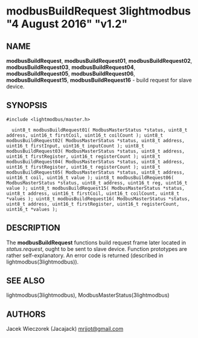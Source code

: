# modbusBuildRequest 3lightmodbus "4 August 2016" "v1.2"

## NAME
**modbusBuildRequest**, **modbusBuildRequest01**, **modbusBuildRequest02**, **modbusBuildRequest03**, **modbusBuildRequest04**, **modbusBuildRequest05**, **modbusBuildRequest06**, **modbusBuildRequest15**, **modbusBuildRequest16** - build request for slave device.

## SYNOPSIS
`#include <lightmodbus/master.h>`

`  
	uint8_t modbusBuildRequest01( ModbusMasterStatus *status, uint8_t address, uint16_t firstCoil, uint16_t coilCount );
	uint8_t modbusBuildRequest02( ModbusMasterStatus *status, uint8_t address, uint16_t firstInput, uint16_t inputCount );
	uint8_t modbusBuildRequest03( ModbusMasterStatus *status, uint8_t address, uint16_t firstRegister, uint16_t registerCount );
	uint8_t modbusBuildRequest04( ModbusMasterStatus *status, uint8_t address, uint16_t firstRegister, uint16_t registerCount );
	uint8_t modbusBuildRequest05( ModbusMasterStatus *status, uint8_t address, uint16_t coil, uint16_t value );
	uint8_t modbusBuildRequest06( ModbusMasterStatus *status, uint8_t address, uint16_t reg, uint16_t value );
	uint8_t modbusBuildRequest15( ModbusMasterStatus *status, uint8_t address, uint16_t firstCoil, uint16_t coilCount, uint8_t *values );
	uint8_t modbusBuildRequest16( ModbusMasterStatus *status, uint8_t address, uint16_t firstRegister, uint16_t registerCount, uint16_t *values );
`

## DESCRIPTION
The **modbusBuildRequest** functions build request frame later located in *status.request*, ought to be sent to slave device.
Function prototypes are rather self-explanatory.
An error code is returned (described in lightmodbus(3lightmodbus)).

## SEE ALSO
lightmodbus(3lightmodbus), ModbusMasterStatus(3lightmodbus)

## AUTHORS
Jacek Wieczorek (Jacajack) <mrjjot@gmail.com>
